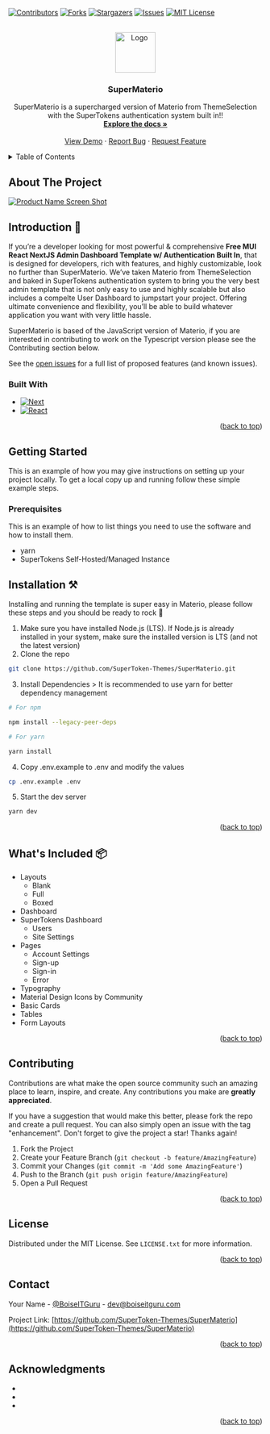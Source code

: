 <!-- Improved compatibility of back to top link: See: https://github.com/othneildrew/Best-README-Template/pull/73 -->

<a name="readme-top"></a>

<!--
*** Thanks for checking out the Best-README-Template. If you have a suggestion
*** that would make this better, please fork the repo and create a pull request
*** or simply open an issue with the tag "enhancement".
*** Don't forget to give the project a star!
*** Thanks again! Now go create something AMAZING! :D
-->

<!-- PROJECT SHIELDS -->
<!--
*** I'm using markdown "reference style" links for readability.
*** Reference links are enclosed in brackets [ ] instead of parentheses ( ).
*** See the bottom of this document for the declaration of the reference variables
*** for contributors-url, forks-url, etc. This is an optional, concise syntax you may use.
*** https://www.markdownguide.org/basic-syntax/#reference-style-links
-->

[![Contributors][contributors-shield]][contributors-url]
[![Forks][forks-shield]][forks-url]
[![Stargazers][stars-shield]][stars-url]
[![Issues][issues-shield]][issues-url]
[![MIT License][license-shield]][license-url]

<!-- PROJECT LOGO -->
<br />
<div align="center">
  <a href="https://github.com/SuperToken-Themes/SuperMaterio">
    <img src="https://user-images.githubusercontent.com/64475785/158384184-1fe44a59-6b68-40f5-b860-d14c51f0ce5d.svg" alt="Logo" width="80" height="80">
  </a>

<h3 align="center">SuperMaterio</h3>

  <p align="center">
    SuperMaterio is a supercharged version of Materio from ThemeSelection with the SuperTokens authentication system built in!!
    <br />
    <a href="https://github.com/SuperToken-Themes/SuperMaterio"><strong>Explore the docs »</strong></a>
    <br />
    <br />
    <a href="https://super-materio.vercel.app">View Demo</a>
    ·
    <a href="https://github.com/SuperToken-Themes/SuperMaterio/issues">Report Bug</a>
    ·
    <a href="https://github.com/SuperToken-Themes/SuperMaterio/issues">Request Feature</a>
  </p>
</div>

<!-- TABLE OF CONTENTS -->
<details>
  <summary>Table of Contents</summary>
  <ol>
    <li>
      <a href="#about-the-project">About The Project</a>
      <ul>
        <li><a href="#built-with">Built With</a></li>
      </ul>
    </li>
    <li>
      <a href="#getting-started">Getting Started</a>
      <ul>
        <li><a href="#prerequisites">Prerequisites</a></li>
        <li><a href="#installation">Installation</a></li>
      </ul>
    </li>
    <li><a href="#usage">Usage</a></li>
    <li><a href="#roadmap">Roadmap</a></li>
    <li><a href="#contributing">Contributing</a></li>
    <li><a href="#license">License</a></li>
    <li><a href="#contact">Contact</a></li>
    <li><a href="#acknowledgments">Acknowledgments</a></li>
  </ol>
</details>

<!-- ABOUT THE PROJECT -->

## About The Project

[![Product Name Screen Shot][product-screenshot]](https://example.com)

## Introduction 🚀

If you’re a developer looking for most powerful & comprehensive **Free MUI React NextJS Admin Dashboard Template w/ Authentication Built In**, that is designed for developers, rich with features, and highly customizable, look no further than SuperMaterio. We’ve taken Materio from ThemeSelection and baked in SuperTokens authentication system to bring you the very best admin template that is not only easy to use and highly scalable but also includes a compelte User Dashboard to jumpstart your project. Offering ultimate convenience and flexibility, you’ll be able to build whatever application you want with very little hassle.

SuperMaterio is based of the JavaScript version of Materio, if you are interested in contributing to work on the Typescript version please see the Contributing section below.

See the [open issues](https://github.com/SuperToken-Themes/SuperMaterio/issues) for a full list of proposed features (and known issues).

### Built With

- [![Next][next.js]][next-url]
- [![React][react.js]][react-url]

<p align="right">(<a href="#readme-top">back to top</a>)</p>

<!-- GETTING STARTED -->

## Getting Started

This is an example of how you may give instructions on setting up your project locally.
To get a local copy up and running follow these simple example steps.

### Prerequisites

This is an example of how to list things you need to use the software and how to install them.

- yarn
- SuperTokens Self-Hosted/Managed Instance

## Installation ⚒️

Installing and running the template is super easy in Materio, please follow these steps and you should be ready to rock 🤘

1. Make sure you have installed Node.js (LTS). If Node.js is already installed in your system, make sure the installed version is LTS (and not the latest version)
2. Clone the repo

```bash
git clone https://github.com/SuperToken-Themes/SuperMaterio.git
```

3. Install Dependencies > It is recommended to use yarn for better dependency management

```bash
# For npm

npm install --legacy-peer-deps

# For yarn

yarn install
```

4. Copy .env.example to .env and modify the values

```bash
cp .env.example .env
```

5. Start the dev server

```bash
yarn dev
```

<p align="right">(<a href="#readme-top">back to top</a>)</p>

<!-- WHATS INCUDED -->

## What's Included 📦

- Layouts
  - Blank
  - Full
  - Boxed
- Dashboard
- SuperTokens Dashboard
  - Users
  - Site Settings
- Pages
  - Account Settings
  - Sign-up
  - Sign-in
  - Error
- Typography
- Material Design Icons by Community
- Basic Cards
- Tables
- Form Layouts

<p align="right">(<a href="#readme-top">back to top</a>)</p>

<!-- CONTRIBUTING -->

## Contributing

Contributions are what make the open source community such an amazing place to learn, inspire, and create. Any contributions you make are **greatly appreciated**.

If you have a suggestion that would make this better, please fork the repo and create a pull request. You can also simply open an issue with the tag "enhancement".
Don't forget to give the project a star! Thanks again!

1. Fork the Project
2. Create your Feature Branch (`git checkout -b feature/AmazingFeature`)
3. Commit your Changes (`git commit -m 'Add some AmazingFeature'`)
4. Push to the Branch (`git push origin feature/AmazingFeature`)
5. Open a Pull Request

<p align="right">(<a href="#readme-top">back to top</a>)</p>

<!-- LICENSE -->

## License

Distributed under the MIT License. See `LICENSE.txt` for more information.

<p align="right">(<a href="#readme-top">back to top</a>)</p>

<!-- CONTACT -->

## Contact

Your Name - [@BoiseITGuru](https://twitter.com/BoiseITGuru) - dev@boiseitguru.com

Project Link: [https://github.com/SuperToken-Themes/SuperMaterio](https://github.com/SuperToken-Themes/SuperMaterio)

<p align="right">(<a href="#readme-top">back to top</a>)</p>

<!-- ACKNOWLEDGMENTS -->

## Acknowledgments

- []()
- []()
- []()

<p align="right">(<a href="#readme-top">back to top</a>)</p>

<!-- MARKDOWN LINKS & IMAGES -->
<!-- https://www.markdownguide.org/basic-syntax/#reference-style-links -->

[contributors-shield]: https://img.shields.io/github/contributors/SuperToken-Themes/SuperMaterio.svg?style=for-the-badge
[contributors-url]: https://github.com/SuperToken-Themes/SuperMaterio/graphs/contributors
[forks-shield]: https://img.shields.io/github/forks/SuperToken-Themes/SuperMaterio.svg?style=for-the-badge
[forks-url]: https://github.com/SuperToken-Themes/SuperMaterio/network/members
[stars-shield]: https://img.shields.io/github/stars/SuperToken-Themes/SuperMaterio.svg?style=for-the-badge
[stars-url]: https://github.com/SuperToken-Themes/SuperMaterio/stargazers
[issues-shield]: https://img.shields.io/github/issues/SuperToken-Themes/SuperMaterio.svg?style=for-the-badge
[issues-url]: https://github.com/SuperToken-Themes/SuperMaterio/issues
[license-shield]: https://img.shields.io/github/license/SuperToken-Themes/SuperMaterio.svg?style=for-the-badge
[license-url]: https://github.com/SuperToken-Themes/SuperMaterio/blob/master/LICENSE.txt
[product-screenshot]: https://user-images.githubusercontent.com/64475785/158384546-57879619-2d6d-4df6-8dc3-b4e53a536d50.png
[next.js]: https://img.shields.io/badge/next.js-000000?style=for-the-badge&logo=nextdotjs&logoColor=white
[next-url]: https://nextjs.org/
[react.js]: https://img.shields.io/badge/React-20232A?style=for-the-badge&logo=react&logoColor=61DAFB
[react-url]: https://reactjs.org/
